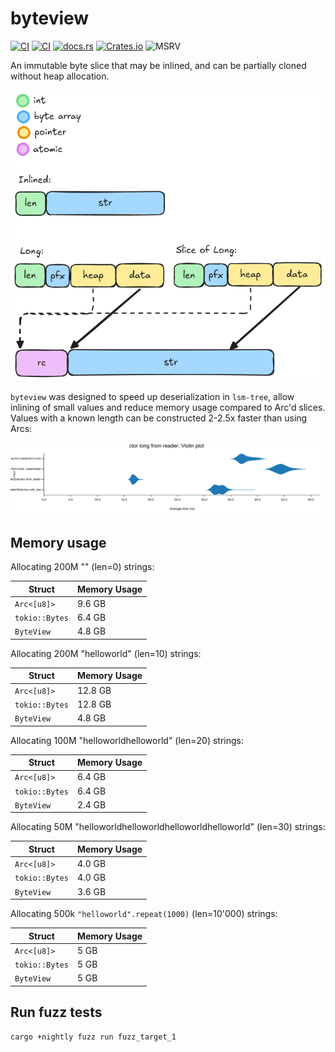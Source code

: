# byteview

[![CI](https://github.com/marvin-j97/byteview/actions/workflows/test.yml/badge.svg)](https://github.com/marvin-j97/byteview/actions/workflows/test.yml)
[![CI](https://github.com/marvin-j97/byteview/actions/workflows/miri.yml/badge.svg)](https://github.com/marvin-j97/byteview/actions/workflows/miri.yml)
[![docs.rs](https://img.shields.io/docsrs/byteview?color=green)](https://docs.rs/byteview)
[![Crates.io](https://img.shields.io/crates/v/byteview?color=blue)](https://crates.io/crates/byteview)
![MSRV](https://img.shields.io/badge/MSRV-1.74-blue)

An immutable byte slice that may be inlined, and can be partially cloned without heap allocation.

![Memory layout](./byteview.png)

`byteview` was designed to speed up deserialization in `lsm-tree`, allow inlining of small values and reduce memory usage compared to Arc'd slices.
Values with a known length can be constructed 2-2.5x faster than using Arcs:

![Constructor benchmark](ctor_bench.png)

## Memory usage

Allocating 200M "" (len=0) strings:

|  Struct         | Memory Usage |
|-----------------|--------------|
| `Arc<[u8]>`     | 9.6 GB      |
| `tokio::Bytes`  | 6.4 GB       |
| `ByteView`     | 4.8 GB       |

Allocating 200M "helloworld" (len=10) strings:

|  Struct         | Memory Usage |
|-----------------|--------------|
| `Arc<[u8]>`     | 12.8 GB      |
| `tokio::Bytes`  | 12.8 GB       |
| `ByteView`     | 4.8 GB       |

Allocating 100M "helloworldhelloworld" (len=20) strings:

|  Struct         | Memory Usage |
|-----------------|--------------|
| `Arc<[u8]>`     | 6.4 GB       |
| `tokio::Bytes`  | 6.4 GB       |
| `ByteView`     | 2.4 GB       |

Allocating 50M "helloworldhelloworldhelloworldhelloworld" (len=30) strings:

|  Struct         | Memory Usage |
|-----------------|--------------|
| `Arc<[u8]>`     | 4.0 GB       |
| `tokio::Bytes`  | 4.0 GB       |
| `ByteView`     | 3.6 GB       |

Allocating 500k `"helloworld".repeat(1000)` (len=10'000) strings:

|  Struct         | Memory Usage |
|-----------------|--------------|
| `Arc<[u8]>`     | 5 GB       |
| `tokio::Bytes`  | 5 GB       |
| `ByteView`     | 5 GB       |

## Run fuzz tests

```bash
cargo +nightly fuzz run fuzz_target_1
```